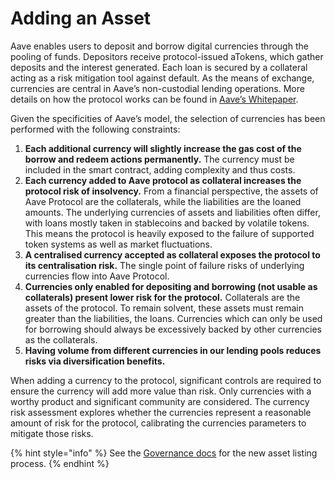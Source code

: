 # Adding an Asset

Aave enables users to deposit and borrow digital currencies through the pooling of funds. Depositors receive protocol-issued aTokens, which gather deposits and the interest generated. Each loan is secured by a collateral acting as a risk mitigation tool against default. As the means of exchange, currencies are central in Aave’s non-custodial lending operations. More details on how the protocol works can be found in [Aave’s Whitepaper](https://github.com/aave/aave-protocol/blob/master/docs/Aave\_Protocol\_Whitepaper\_v1\_0.pdf).

Given the specificities of Aave’s model, the selection of currencies has been performed with the following constraints:

1. **Each additional currency will slightly increase the gas cost of the borrow and redeem actions permanently.** The currency must be included in the smart contract, adding complexity and thus costs.
2. **Each currency added to Aave protocol as collateral increases the protocol risk of insolvency.** From a financial perspective, the assets of Aave Protocol are the collaterals, while the liabilities are the loaned amounts. The underlying currencies of assets and liabilities often differ, with loans mostly taken in stablecoins and backed by volatile tokens. This means the protocol is heavily exposed to the failure of supported token systems as well as market fluctuations.
3. **A centralised currency accepted as collateral exposes the protocol to its centralisation risk.** The single point of failure risks of underlying currencies flow into Aave Protocol.
4. **Currencies only enabled for depositing and borrowing (not usable as collaterals) present lower risk for the protocol.** Collaterals are the assets of the protocol. To remain solvent, these assets must remain greater than the liabilities, the loans. Currencies which can only be used for borrowing should always be excessively backed by other currencies as the collaterals.
5. **Having volume from different currencies in our lending pools reduces risks via diversification benefits.**

When adding a currency to the protocol, significant controls are required to ensure the currency will add more value than risk. Only currencies with a worthy product and significant community are considered. The currency risk assessment explores whether the currencies represent a reasonable amount of risk for the protocol, calibrating the currencies parameters to mitigate those risks.&#x20;

{% hint style="info" %}
See the [Governance docs](https://docs.aave.com/governance/) for the new asset listing process.
{% endhint %}
